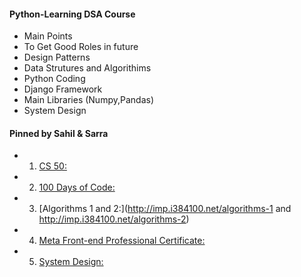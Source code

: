 #### Python-Learning DSA Course
- Main Points
- To Get Good Roles in future
- Design Patterns
- Data Strutures and Algorithims
- Python Coding
- Django Framework
- Main Libraries (Numpy,Pandas)
- System Design


#### Pinned by Sahil & Sarra

- 1. [CS 50:](https://www.youtube.com/watch?v=8mAITcNt710)
- 2. [100 Days of Code:](https://click.linksynergy.com/deeplink?id=01rQoZZYOzo&mid=39197&murl=https%3A%2F%2Fwww.udemy.com%2Fcourse%2F100-days-of-code%2F&u1=100-days-of-code)
- 3. [Algorithms 1 and 2:](http://imp.i384100.net/algorithms-1 and http://imp.i384100.net/algorithms-2)
- 4. [Meta Front-end Professional Certificate:](http://imp.i384100.net/Meta-FE)
- 5. [System Design:](https://www.youtube.com/watch?v=-W9F__D3oY4)
